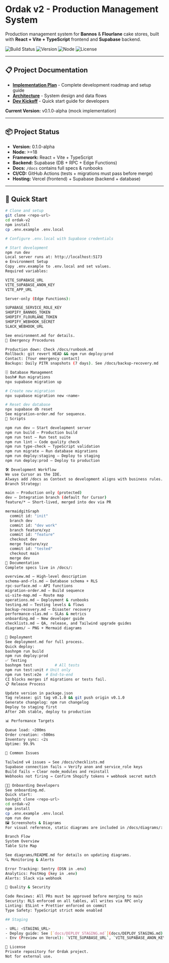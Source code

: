 # Ordak v2 - Production Management System

Production management system for **Bannos** & **Flourlane** cake stores, built with **React + Vite + TypeScript** frontend and **Supabase** backend.

![Build Status](https://img.shields.io/badge/build-passing-green)
![Version](https://img.shields.io/badge/version-0.1.0--alpha-blue)
![Node](https://img.shields.io/badge/node-%3E%3D18-green)
![License](https://img.shields.io/badge/license-private-red)

---

## 📋 Project Documentation

- **[Implementation Plan](./docs/IMPLEMENTATION_PLAN.md)** - Complete development roadmap and setup guide
- **[Architecture](./docs/architecture.md)** - System design and data flows  
- **[Dev Kickoff](./DEV_KICKOFF.md)** - Quick start guide for developers

**Current Version:** v0.1.0-alpha (mock implementation)

---

## 📦 Project Status

- **Version:** 0.1.0-alpha  
- **Node:** >=18  
- **Framework:** React + Vite + TypeScript  
- **Backend:** Supabase (DB + RPC + Edge Functions)  
- **Docs:** `/docs` contains full specs & runbooks  
- **CI/CD:** GitHub Actions (tests + migrations must pass before merge)  
- **Hosting:** Vercel (frontend) + Supabase (backend + database)  

---

## 🚀 Quick Start
```bash
# Clone and setup
git clone <repo-url>
cd ordak-v2
npm install
cp .env.example .env.local

# Configure .env.local with Supabase credentials

# Start development
npm run dev
Local server runs at: http://localhost:5173
⚙️ Environment Setup
Copy .env.example to .env.local and set values.
Required variables:

VITE_SUPABASE_URL
VITE_SUPABASE_ANON_KEY
VITE_APP_URL

Server-only (Edge Functions):

SUPABASE_SERVICE_ROLE_KEY
SHOPIFY_BANNOS_TOKEN
SHOPIFY_FLOURLANE_TOKEN
SHOPIFY_WEBHOOK_SECRET
SLACK_WEBHOOK_URL

See environment.md for details.
🚨 Emergency Procedures

Production down: Check /docs/runbook.md
Rollback: git revert HEAD && npm run deploy:prod
Contact: [Your emergency contact]
Backups: Daily PITR snapshots (7 days). See /docs/backup-recovery.md

🗄️ Database Management
bash# Run migrations
npx supabase migration up

# Create new migration
npx supabase migration new <name>

# Reset dev database
npx supabase db reset
See migration-order.md for sequence.
📜 Scripts

npm run dev – Start development server
npm run build – Production build
npm run test – Run test suite
npm run lint – Code quality check
npm run type-check – TypeScript validation
npm run migrate – Run database migrations
npm run deploy:staging – Deploy to staging
npm run deploy:prod – Deploy to production

🛠️ Development Workflow
We use Cursor as the IDE.
Always add /docs as Context so development aligns with business rules.
Branch Strategy:

main – Production only (protected)
dev – Integration branch (default for Cursor)
feature/* – Short-lived, merged into dev via PR

mermaidgitGraph
  commit id: "init"
  branch dev
  commit id: "dev work"
  branch feature/xyz
  commit id: "feature"
  checkout dev
  merge feature/xyz
  commit id: "tested"
  checkout main
  merge dev
📖 Documentation
Complete specs live in /docs/:

overview.md – High-level description
schema-and-rls.md – Database schema + RLS
rpc-surface.md – API functions
migration-order.md – Build sequence
ui-site-map.md – Route map
operations.md – Deployment & runbooks
testing.md – Testing levels & flows
backup-recovery.md – Disaster recovery
performance-slas.md – SLAs & metrics
onboarding.md – New developer guide
checklists.md – QA, release, and Tailwind upgrade guides
diagrams/ – PNG + Mermaid diagrams

🚢 Deployment
See deployment.md for full process.
Quick deploy:
bashnpm run build
npm run deploy:prod
✅ Testing
bashnpm test          # All tests
npm run test:unit # Unit only
npm run test:e2e  # End-to-end
CI blocks merges if migrations or tests fail.
📋 Release Process

Update version in package.json
Tag release: git tag v0.1.0 && git push origin v0.1.0
Generate changelog: npm run changelog
Deploy to staging first
After 24h stable, deploy to production

📊 Performance Targets

Queue load: <200ms
Order creation: <500ms
Inventory sync: <2s
Uptime: 99.9%

🔧 Common Issues

Tailwind v4 issues → See /docs/checklists.md
Supabase connection fails → Verify anon and service_role keys
Build fails → Clear node_modules and reinstall
Webhooks not firing → Confirm Shopify tokens + webhook secret match

👨‍💻 Onboarding Developers
See onboarding.md.
Quick start:
bashgit clone <repo-url>
cd ordak-v2
npm install
cp .env.example .env.local
npm run dev
🖼️ Screenshots & Diagrams
For visual reference, static diagrams are included in /docs/diagrams/:

Branch Flow
System Overview
Table Site Map

See diagrams/README.md for details on updating diagrams.
🔍 Monitoring & Alerts

Error Tracking: Sentry (DSN in .env)
Analytics: PostHog (key in .env)
Alerts: Slack via webhook

🧪 Quality & Security

Code Reviews: All PRs must be approved before merging to main
Security: RLS enforced on all tables, all writes via RPC only
Linting: ESLint + Prettier enforced on commit
Type Safety: TypeScript strict mode enabled

## Staging

- URL: <STAGING_URL>
- Deploy guide: See [`docs/DEPLOY_STAGING.md`](docs/DEPLOY_STAGING.md)
- Env (Preview on Vercel): `VITE_SUPABASE_URL`, `VITE_SUPABASE_ANON_KEY`, `VITE_USE_MOCKS=true`, `VITE_APP_URL=<STAGING_URL>`

📜 License
Private repository for Ordak project.
Not for external use.